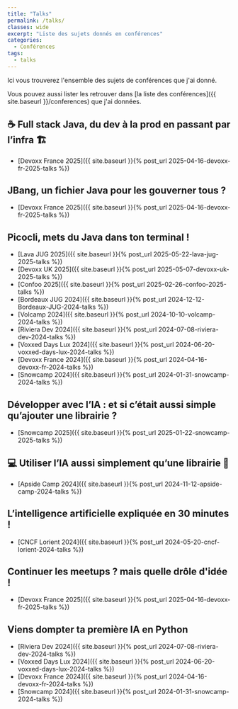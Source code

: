 ```yaml
---
title: "Talks"
permalink: /talks/
classes: wide
excerpt: "Liste des sujets donnés en conférences"
categories:
  - Conférences
tags:
  - talks
---
```


Ici vous trouverez l'ensemble des sujets de conférences que j'ai donné.

Vous pouvez aussi lister les retrouver dans [la liste des conférences]({{ site.baseurl }}/conferences) que j'ai données.

## ☕️ Full stack Java, du dev à la prod en passant par l’infra 🏗️
- [Devoxx France 2025]({{ site.baseurl }}{% post_url 2025-04-16-devoxx-fr-2025-talks %})

##  JBang, un fichier Java pour les gouverner tous ? 
- [Devoxx France 2025]({{ site.baseurl }}{% post_url 2025-04-16-devoxx-fr-2025-talks %})

## Picocli, mets du Java dans ton terminal !
- [Lava JUG 2025]({{ site.baseurl }}{% post_url 2025-05-22-lava-jug-2025-talks %})
- [Devoxx UK 2025]({{ site.baseurl }}{% post_url 2025-05-07-devoxx-uk-2025-talks %})
- [Confoo 2025]({{ site.baseurl }}{% post_url 2025-02-26-confoo-2025-talks %})
- [Bordeaux JUG 2024]({{ site.baseurl }}{% post_url 2024-12-12-Bordeaux-JUG-2024-talks %})
- [Volcamp 2024]({{ site.baseurl }}{% post_url 2024-10-10-volcamp-2024-talks %})
- [Riviera Dev 2024]({{ site.baseurl }}{% post_url 2024-07-08-riviera-dev-2024-talks %})
- [Voxxed Days Lux 2024]({{ site.baseurl }}{% post_url 2024-06-20-voxxed-days-lux-2024-talks %})
- [Devoxx France 2024]({{ site.baseurl }}{% post_url 2024-04-16-devoxx-fr-2024-talks %})
- [Snowcamp 2024]({{ site.baseurl }}{% post_url 2024-01-31-snowcamp-2024-talks %})



##  Développer avec l’IA : et si c’était aussi simple qu’ajouter une librairie ? 
- [Snowcamp 2025]({{ site.baseurl }}{% post_url 2025-01-22-snowcamp-2025-talks %})

##  ‍💻 Utiliser l’IA aussi simplement qu’une librairie 🤖 
- [Apside Camp 2024]({{ site.baseurl }}{% post_url 2024-11-12-apside-camp-2024-talks %})

## L’intelligence artificielle expliquée en 30 minutes !
- [CNCF Lorient 2024]({{ site.baseurl }}{% post_url 2024-05-20-cncf-lorient-2024-talks %})

## Continuer les meetups ? mais quelle drôle d'idée ! 
- [Devoxx France 2025]({{ site.baseurl }}{% post_url 2025-04-16-devoxx-fr-2025-talks %})

## Viens dompter ta première IA en Python
- [Riviera Dev 2024]({{ site.baseurl }}{% post_url 2024-07-08-riviera-dev-2024-talks %})
- [Voxxed Days Lux 2024]({{ site.baseurl }}{% post_url 2024-06-20-voxxed-days-lux-2024-talks %})
- [Devoxx France 2024]({{ site.baseurl }}{% post_url 2024-04-16-devoxx-fr-2024-talks %})
- [Snowcamp 2024]({{ site.baseurl }}{% post_url 2024-01-31-snowcamp-2024-talks %})




